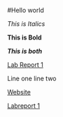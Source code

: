 #Hello world

*This is Italics*

**This is Bold**

***This is both***

[Lab Report 1](lab-report-1-week-2.html)

Line one
line two

[Website](https://darrengn.github.io/cse15l-lab-reports/test.html)

[Labreport 1](https://darrengn.github.io/cse15l-lab-reports/lab-report-1-week-2.html)
